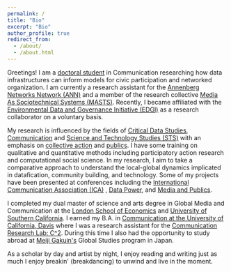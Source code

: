 ```yaml
---
permalink: /
title: "Bio"
excerpt: "Bio"
author_profile: true
redirect_from: 
  - /about/
  - /about.html
---
```


Greetings! I am a [doctoral student](https://annenberg.usc.edu/communication/communication-phd/doctoral-students/alejandro-alvarado-rojas) in Communication researching how data infrastructures can inform models for civic participation and networked organization. I am currently a research assistant for the [Annenberg Networks Network (ANN)](https://uscann.tumblr.com/) and a member of the research collective [Media As Sociotechnical Systems (MASTS)](https://www.uscmasts.org/). Recently, I became affiliated with the [Environmental Data and Governance Initiative (EDGI)](https://envirodatagov.org/) as a research collaborator on a voluntary basis. 


My research is influenced by the fields of [Critical Data Studies](https://en.wikipedia.org/wiki/Critical_data_studies), [Communication](https://en.wikipedia.org/wiki/Communication_studies#:~:text=As%20a%20field%20of%20study,%2C%20public%20administration%E2%80%94and%20beyond.) and [Science and Technology Studies (STS)](https://en.wikipedia.org/wiki/Science_and_technology_studies) with an emphasis on [collective action](https://en.wikipedia.org/wiki/Collective_action) and [publics](https://en.wikipedia.org/wiki/Public_sphere). I have some training on qualitative and quantitative methods including participatory action research and computational social science. In my research, I aim to take a comparative approach to understand the local-global dynamics implicated in datafication, community building, and technology. Some of my projects have been presented at conferences including the [International Communication Association (ICA)](https://www.icahdq.org/page/ICA2022) , [Data Power](https://datapowerconference.org/), and [Media and Publics](https://events.ruc.dk/publicsconference2022/).


I completed my dual master of science and arts degree in Global Media and Communication at the [London School of Economics](https://www.lse.ac.uk/media-and-communications) and [University of Southern California](https://annenberg.usc.edu/). I earned my B.A. in [Communication at the University of California, Davis](https://communication.ucdavis.edu/) where I was a research assistant for the [Communication Research Lab: C^2](https://c2.ucdavis.edu/). During this time I also had the opportunity to study abroad at [Meiji Gakuin's](https://fis.meijigakuin.ac.jp/en/uc/) Global Studies program in Japan.          


As a scholar by day and artist by night, I enjoy reading and writing just as much I enjoy breakin' (breakdancing) to unwind and live in the moment.